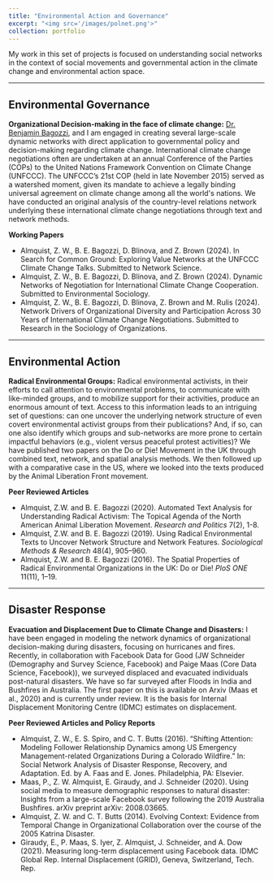 ```yaml
---
title: "Environmental Action and Governance"
excerpt: "<img src='/images/polnet.png'>"
collection: portfolio
---
```


My work in this set of projects is focused on understanding social networks in the context of social movements and governmental action in the climate change and environmental action space. 

---

## Environmental Governance

<b>Organizational Decision-making in the face of climate change:</b> [Dr. Benjamin Bagozzi](https://www.benjaminbagozzi.com/), and I am engaged in creating several large-scale dynamic networks with direct application to governmental policy and decision-making regarding climate change. International climate change negotiations often are undertaken at an annual Conference of the Parties (COPs) to the United Nations Framework Convention on Climate Change (UNFCCC). The UNFCCC’s 21st COP (held in late November 2015) served as a watershed moment, given its mandate to achieve a legally binding universal agreement on climate change among all the world's nations. We have conducted an original analysis of the country-level relations network underlying these international climate change negotiations through text and network methods. 

<b>Working Papers</b>

* Almquist, Z. W., B. E. Bagozzi, D. Blinova, and Z. Brown (2024). In Search for Common Ground: Exploring
Value Networks at the UNFCCC Climate Change Talks. Submitted to Network Science.
* Almquist, Z. W., B. E. Bagozzi, D. Blinova, and Z. Brown (2024). Dynamic Networks of Negotiation for International Climate Change Cooperation. Submitted to Environmental Sociology.
* Almquist, Z. W., B. E. Bagozzi, D. Blinova, Z. Brown and M. Rulis (2024). Network Drivers of Organizational Diversity and Participation Across 30 Years of International Climate Change Negotiations. Submitted to Research in the Sociology of Organizations.

---

## Environmental Action

<b>Radical Environmental Groups:</b> Radical environmental activists, in their efforts to call attention to environmental problems, to communicate with like-minded groups, and to mobilize support for their activities, produce an enormous amount of text. Access to this information leads to an intriguing set of questions: can one uncover the underlying network structure of even covert environmental activist groups from their publications? And, if so, can one also identify which groups and sub-networks are more prone to certain impactful behaviors (e.g., violent versus peaceful protest activities)? We have published two papers on the Do or Die! Movement in the UK through combined text, network, and spatial analysis methods. We then followed up with a comparative case in the US, where we looked into the texts produced by the Animal Liberation Front movement.

<b>Peer Reviewed Articles</b>

* Almquist, Z.W. and B. E. Bagozzi (2020). Automated Text Analysis for Understanding Radical Activism: The Topical Agenda of the North American Animal Liberation Movement. <i>Research and Politics</i> 7(2), 1-8.
* Almquist, Z.W. and B. E. Bagozzi (2019). Using Radical Environmental Texts to Uncover Network Structure and Network Features. <i>Sociological Methods & Research</i> 48(4), 905–960.
* Almquist, Z.W. and B. E. Bagozzi (2016). The Spatial Properties of Radical Environmental Organizations in the UK: Do or Die! <i>PloS ONE</i> 11(11), 1–19.

---

## Disaster Response

**Evacuation and Displacement Due to Climate Change and Disasters:** I have been engaged in modeling the network dynamics of organizational decision-making during disasters, focusing on hurricanes and fires. Recently, in collaboration with Facebook Data for Good (JW Schneider (Demography and Survey Science, Facebook) and Paige Maas (Core Data Science, Facebook)), we surveyed displaced and evacuated individuals post-natural disasters. We have so far surveyed after Floods in India and Bushfires in Australia. The first paper on this is available on Arxiv (Maas et al., 2020) and is currently under review. It is the basis for Internal Displacement Monitoring Centre (IDMC) estimates on displacement. 

<b>Peer Reviewed Articles and Policy Reports</b>

* Almquist, Z. W., E. S. Spiro, and C. T. Butts (2016). “Shifting Attention: Modeling Follower Relationship Dynamics among US Emergency Management-related Organizations During a Colorado Wildfire.” In: Social Network Analysis of Disaster Response, Recovery, and Adaptation. Ed. by A. Faas and E. Jones. Philadelphia,
PA: Elsevier.
* Maas, P., Z. W. Almquist, E. Giraudy, and J. Schneider (2020). Using social media to measure demographic responses to natural disaster: Insights from a large-scale Facebook survey following the 2019 Australia
Bushfires. arXiv preprint arXiv: 2008.03665.
* Almquist, Z. W. and C. T. Butts (2014). Evolving Context: Evidence from Temporal Change in Organizational Collaboration over the course of the 2005 Katrina Disaster.
* Giraudy, E., P. Maas, S. Iyer, Z. Almquist, J. Schneider, and A. Dow (2021). Measuring long-term displacement using Facebook data. IDMC Global Rep. Internal Displacement (GRID), Geneva, Switzerland, Tech. Rep.

